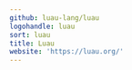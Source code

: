 ```yaml
---
github: luau-lang/luau
logohandle: luau
sort: luau
title: Luau
website: 'https://luau.org/'
---
```

